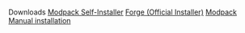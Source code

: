 <h1><center><PatoMods Server></h1></center>
Downloads
<a href="Modpack-Installer.exe">Modpack Self-Installer</a> 
<a href="forge.exe">Forge (Official Installer)</a>
<a href="Modpack-files">Modpack Manual installation</a>


